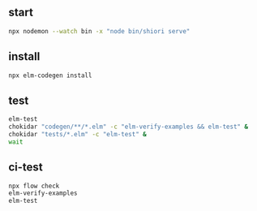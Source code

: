 ## start

```sh
npx nodemon --watch bin -x "node bin/shiori serve"
```

## install

```sh
npx elm-codegen install
```

## test

```sh
elm-test
chokidar "codegen/**/*.elm" -c "elm-verify-examples && elm-test" &
chokidar "tests/*.elm" -c "elm-test" &
wait
```

## ci-test

```sh
npx flow check
elm-verify-examples
elm-test
```